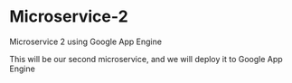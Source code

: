 # Microservice-2
Microservice 2 using Google App Engine

This will be our second microservice, and we will deploy it to Google App Engine
